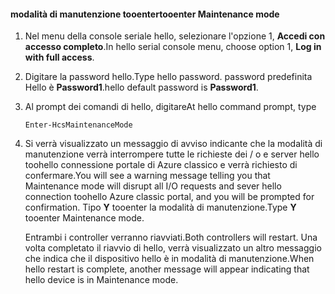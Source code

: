 <!--author=SharS last changed: 12/01/15-->

#### <a name="tooenter-maintenance-mode"></a><span data-ttu-id="c8146-101">modalità di manutenzione tooenter</span><span class="sxs-lookup"><span data-stu-id="c8146-101">tooenter Maintenance mode</span></span>
1. <span data-ttu-id="c8146-102">Nel menu della console seriale hello, selezionare l'opzione 1, **Accedi con accesso completo**.</span><span class="sxs-lookup"><span data-stu-id="c8146-102">In hello serial console menu, choose option 1, **Log in with full access**.</span></span>
2. <span data-ttu-id="c8146-103">Digitare la password hello.</span><span class="sxs-lookup"><span data-stu-id="c8146-103">Type hello password.</span></span> <span data-ttu-id="c8146-104">password predefinita Hello è **Password1**.</span><span class="sxs-lookup"><span data-stu-id="c8146-104">hello default password is **Password1**.</span></span>
3. <span data-ttu-id="c8146-105">Al prompt dei comandi di hello, digitare</span><span class="sxs-lookup"><span data-stu-id="c8146-105">At hello command prompt, type</span></span>
   
     `Enter-HcsMaintenanceMode`
4. <span data-ttu-id="c8146-106">Si verrà visualizzato un messaggio di avviso indicante che la modalità di manutenzione verrà interrompere tutte le richieste dei / o e server hello toohello connessione portale di Azure classico e verrà richiesto di confermare.</span><span class="sxs-lookup"><span data-stu-id="c8146-106">You will see a warning message telling you that Maintenance mode will disrupt all I/O requests and sever hello connection toohello Azure classic portal, and you will be prompted for confirmation.</span></span> <span data-ttu-id="c8146-107">Tipo **Y** tooenter la modalità di manutenzione.</span><span class="sxs-lookup"><span data-stu-id="c8146-107">Type **Y** tooenter Maintenance mode.</span></span>
   
    <span data-ttu-id="c8146-108">Entrambi i controller verranno riavviati.</span><span class="sxs-lookup"><span data-stu-id="c8146-108">Both controllers will restart.</span></span> <span data-ttu-id="c8146-109">Una volta completato il riavvio di hello, verrà visualizzato un altro messaggio che indica che il dispositivo hello è in modalità di manutenzione.</span><span class="sxs-lookup"><span data-stu-id="c8146-109">When hello restart is complete, another message will appear indicating that hello device is in Maintenance mode.</span></span>

